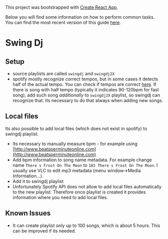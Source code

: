 This project was bootstrapped with [Create React App](https://github.com/facebookincubator/create-react-app).

Below you will find some information on how to perform common tasks.<br>
You can find the most recent version of this guide [here](https://github.com/facebookincubator/create-react-app/blob/master/packages/react-scripts/template/README.md).

# Swing Dj

## Setup

* source playlists are called `swingdj` and `swingdj2X`
* spotify mostly recognize correct tempos, but in some cases it detects half of the actual tempo. You can check if tempos are correct [here](http://sortyourmusic.playlistmachinery.com). If there is song with half tempo (typically it indicates 90-120bpm for fast song), add such song _additionally_ to `swingdj2X` playlist, so swingdj can recognize that. Its necessary to do that always when adding new songs.

## Local files

Its also possible to add local files (which does not exist in spotify) to swingdj playlist. 

* Its necessary to manually measure bpm - for example using [http://www.beatsperminuteonline.com](http://www.beatsperminuteonline.com)
* Add bpm information to song name metadata. For example change name `There s Frost On The Moon` to `183 There s Frost On The Moon`. I usually use VLC to edit mp3 metadata (menu window->Media Information...).
* Add it to swingdj playlist
* Unfortunately Spotify API does not allow to add local files automatically to the new playlist. Therefore once playlist is created it provides information where you need to add local files. 

## Known Issues

* It can create playlist only up to 100 songs, which is about 5 hours. This can be improved if its needed.